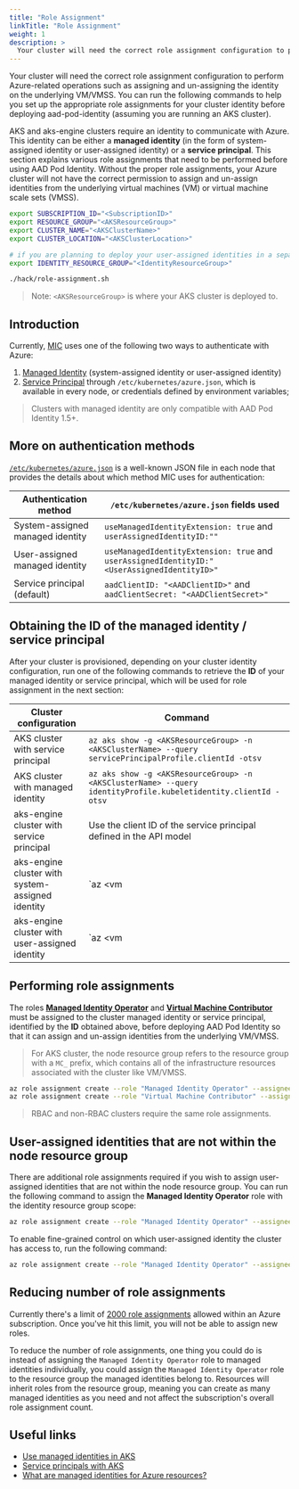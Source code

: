 ```yaml
---
title: "Role Assignment"
linkTitle: "Role Assignment"
weight: 1
description: >
  Your cluster will need the correct role assignment configuration to perform Azure-related operations.
---
```


Your cluster will need the correct role assignment configuration to perform Azure-related operations such as assigning and un-assigning the identity on the underlying VM/VMSS. You can run the following commands to help you set up the appropriate role assignments for your cluster identity before deploying aad-pod-identity (assuming you are running an AKS cluster).

AKS and aks-engine clusters require an identity to communicate with Azure. This identity can be either a **managed identity** (in the form of system-assigned identity or user-assigned identity) or a **service principal**. This section explains various role assignments that need to be performed before using AAD Pod Identity. Without the proper role assignments, your Azure cluster will not have the correct permission to assign and un-assign identities from the underlying virtual machines (VM) or virtual machine scale sets (VMSS).

```bash
export SUBSCRIPTION_ID="<SubscriptionID>"
export RESOURCE_GROUP="<AKSResourceGroup>"
export CLUSTER_NAME="<AKSClusterName>"
export CLUSTER_LOCATION="<AKSClusterLocation>"

# if you are planning to deploy your user-assigned identities in a separate resource group
export IDENTITY_RESOURCE_GROUP="<IdentityResourceGroup>"

./hack/role-assignment.sh
```

> Note: `<AKSResourceGroup>` is where your AKS cluster is deployed to.

## Introduction

Currently, [MIC](../../concepts/mic) uses one of the following two ways to authenticate with Azure:

1. [Managed Identity](https://docs.microsoft.com/en-us/azure/aks/use-managed-identity) (system-assigned identity or user-assigned identity)
2. [Service Principal](https://docs.microsoft.com/en-us/azure/aks/kubernetes-service-principal) through `/etc/kubernetes/azure.json`, which is available in every node, or credentials defined by environment variables;

> Clusters with managed identity are only compatible with AAD Pod Identity 1.5+.

## More on authentication methods

[`/etc/kubernetes/azure.json`](https://kubernetes-sigs.github.io/cloud-provider-azure/install/configs/) is a well-known JSON file in each node that provides the details about which method MIC uses for authentication:

| Authentication method            | `/etc/kubernetes/azure.json` fields used                                                    |
|----------------------------------|---------------------------------------------------------------------------------------------|
| System-assigned managed identity | `useManagedIdentityExtension: true` and `userAssignedIdentityID:""`                         |
| User-assigned managed identity   | `useManagedIdentityExtension: true` and `userAssignedIdentityID:"<UserAssignedIdentityID>"` |
| Service principal (default)      | `aadClientID: "<AADClientID>"` and `aadClientSecret: "<AADClientSecret>"`                   |

## Obtaining the ID of the managed identity / service principal

After your cluster is provisioned, depending on your cluster identity configuration, run one of the following commands to retrieve the **ID** of your managed identity or service principal, which will be used for role assignment in the next section:

| Cluster configuration                            | Command                                                                                                                                                                     |
|--------------------------------------------------|-----------------------------------------------------------------------------------------------------------------------------------------------------------------------------|
| AKS cluster with service principal               | `az aks show -g <AKSResourceGroup> -n <AKSClusterName> --query servicePrincipalProfile.clientId -otsv`                                                                      |
| AKS cluster with managed identity                | `az aks show -g <AKSResourceGroup> -n <AKSClusterName> --query identityProfile.kubeletidentity.clientId -otsv`                                                              |
| aks-engine cluster with service principal        | Use the client ID of the service principal defined in the API model                                                                                                         |
| aks-engine cluster with system-assigned identity | `az <vm|vmss> identity show -g <NodeResourceGroup> -n <VM|VMSS Name> --query principalId -otsv`                                                                             |
| aks-engine cluster with user-assigned identity   | `az <vm|vmss> identity show -g <NodeResourceGroup> -n <VM|VMSS Name> --query userAssignedIdentities -otsv`, then copy the `clientID` of the selected user-assigned identity |

## Performing role assignments

The roles [**Managed Identity Operator**](https://docs.microsoft.com/en-us/azure/role-based-access-control/built-in-roles#managed-identity-operator) and [**Virtual Machine Contributor**](https://docs.microsoft.com/en-us/azure/role-based-access-control/built-in-roles#virtual-machine-contributor) must be assigned to the cluster managed identity or service principal, identified by the **ID** obtained above, before deploying AAD Pod Identity so that it can assign and un-assign identities from the underlying VM/VMSS.

> For AKS cluster, the node resource group refers to the resource group with a `MC_` prefix, which contains all of the infrastructure resources associated with the cluster like VM/VMSS.

```bash
az role assignment create --role "Managed Identity Operator" --assignee <ID> --scope /subscriptions/<SubscriptionID>/resourcegroups/<NodeResourceGroup>
az role assignment create --role "Virtual Machine Contributor" --assignee <ID> --scope /subscriptions/<SubscriptionID>/resourcegroups/<NodeResourceGroup>
```

> RBAC and non-RBAC clusters require the same role assignments.

## User-assigned identities that are not within the node resource group

There are additional role assignments required if you wish to assign user-assigned identities that are not within the node resource group. You can run the following command to assign the **Managed Identity Operator** role with the identity resource group scope:

```bash
az role assignment create --role "Managed Identity Operator" --assignee <ID> --scope /subscriptions/<SubscriptionID>/resourcegroups/<IdentityResourceGroup>
```

To enable fine-grained control on which user-assigned identity the cluster has access to, run the following command:

```bash
az role assignment create --role "Managed Identity Operator" --assignee <ID>  --scope /subscriptions/<SubscriptionID>/resourcegroups/<IdentityResourceGroup>/providers/Microsoft.ManagedIdentity/userAssignedIdentities/<IdentityName>
```

## Reducing number of role assignments

Currently there's a limit of [2000 role assignments](https://docs.microsoft.com/en-us/azure/role-based-access-control/troubleshooting#azure-role-assignments-limit) allowed within an Azure subscription. Once you've hit this limit, you will not be able to assign new roles.

To reduce the number of role assignments, one thing you could do is instead of assigning the `Managed Identity Operator` role to managed identities individually, you could assign the `Managed Identity Operator` role to the resource group the managed identities belong to. Resources will inherit roles from the resource group, meaning you can create as many managed identities as you need and not affect the subscription's overall role assignment count.

## Useful links

- [Use managed identities in AKS](https://docs.microsoft.com/en-us/azure/aks/use-managed-identity)
- [Service principals with AKS](https://docs.microsoft.com/en-us/azure/aks/kubernetes-service-principal)
- [What are managed identities for Azure resources?](https://docs.microsoft.com/en-us/azure/active-directory/managed-identities-azure-resources/overview)